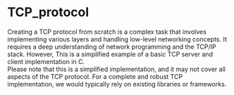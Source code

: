 # TCP_protocol
Creating a TCP protocol from scratch is a complex task that involves implementing various layers and handling low-level networking concepts. It requires a deep understanding of network programming and the TCP/IP stack. However, This is a simplified example of a basic TCP server and client implementation in C.<br>
Please note that this is a simplified implementation, and it may not cover all aspects of the TCP protocol. For a complete and robust TCP implementation, we would typically rely on existing libraries or frameworks.
